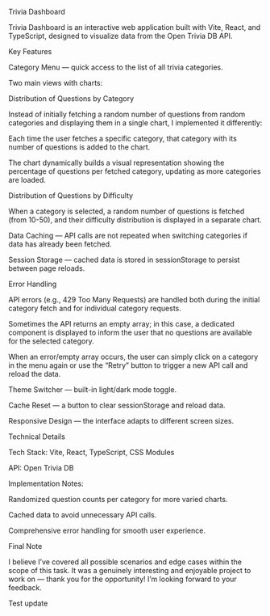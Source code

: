Trivia Dashboard

Trivia Dashboard is an interactive web application built with Vite, React, and TypeScript, designed to visualize data from the Open Trivia DB API.

Key Features

Category Menu — quick access to the list of all trivia categories.

Two main views with charts:

Distribution of Questions by Category

Instead of initially fetching a random number of questions from random categories and displaying them in a single chart, I implemented it differently:

Each time the user fetches a specific category, that category with its number of questions is added to the chart.

The chart dynamically builds a visual representation showing the percentage of questions per fetched category, updating as more categories are loaded.

Distribution of Questions by Difficulty

When a category is selected, a random number of questions is fetched (from 10-50), and their difficulty distribution is displayed in a separate chart.


Data Caching — API calls are not repeated when switching categories if data has already been fetched.

Session Storage — cached data is stored in sessionStorage to persist between page reloads.


Error Handling

API errors (e.g., 429 Too Many Requests) are handled both during the initial category fetch and for individual category requests.

Sometimes the API returns an empty array; in this case, a dedicated component is displayed to inform the user that no questions are available for the selected category.

When an error/empty array occurs, the user can simply click on a category in the menu again or use the “Retry” button to trigger a new API call and reload the data.


Theme Switcher — built-in light/dark mode toggle.

Cache Reset — a button to clear sessionStorage and reload data.

Responsive Design — the interface adapts to different screen sizes.

Technical Details

Tech Stack: Vite, React, TypeScript, CSS Modules

API: Open Trivia DB

Implementation Notes:

Randomized question counts per category for more varied charts.

Cached data to avoid unnecessary API calls.

Comprehensive error handling for smooth user experience.


Final Note

I believe I’ve covered all possible scenarios and edge cases within the scope of this task.
It was a genuinely interesting and enjoyable project to work on — thank you for the opportunity!
I’m looking forward to your feedback.

Test update
